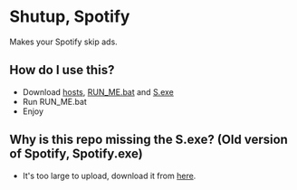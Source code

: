 # Shutup, Spotify
Makes your Spotify skip ads.

## How do I use this?
* Download [hosts](https://github.com/Takaovi/ShutUpSpotify/releases/download/Public/hosts), [RUN_ME.bat](https://github.com/Takaovi/ShutUpSpotify/releases/download/Public/RUN_ME.bat) and [S.exe](https://github.com/Takaovi/ShutUpSpotify/releases/download/Public/S.exe)
* Run RUN_ME.bat
* Enjoy

## Why is this repo missing the S.exe? (Old version of Spotify, Spotify.exe)
* It's too large to upload, download it from [here](https://github.com/Takaovi/ShutUpSpotify/releases/download/Public/S.exe).
